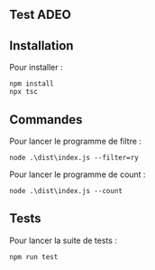 ## Test ADEO
## Installation
Pour installer :

    npm install
    npx tsc

## Commandes
Pour lancer le programme de filtre :

    node .\dist\index.js --filter=ry

Pour lancer le programme de count : 

    node .\dist\index.js --count

## Tests
Pour lancer la suite de tests :

    npm run test
